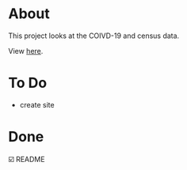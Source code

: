# About
This project looks at the COIVD-19 and census data. 

View [here]().

# To Do
* create site

# Done 
☑️ README
